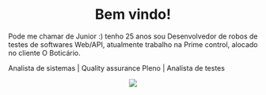 
<h1 align="center">Bem vindo!</h1>
<p align="justify">Pode me chamar de Junior :) tenho 25 anos sou Desenvolvedor de robos de testes de softwares Web/API, atualmente trabalho na Prime control, alocado no cliente O Boticário.</p>
<p align="justify">Analista de sistemas | Quality assurance Pleno | Analista de testes</p>
<!-- <h2>Tecnologias</h2> -->
<div align="center">
  <a href="https://github.com/Junielton-lara">
  <!-- <img height="180em" src="https://github-readme-stats.vercel.app/api?username=Junielton-lara&show_icons=true&theme=dark&include_all_commits=true&count_private=true"/> -->
  <img height="180em" src="https://github-readme-stats.vercel.app/api/top-langs/?username=Junielton-lara&layout=compact&langs_count=7&theme=dracula"/>
</div>
<!-- <div style="display: inline_block"><br>
  <img align="center" alt="Rafa-Js" height="30" width="40" src="https://raw.githubusercontent.com/devicons/devicon/master/icons/javascript/javascript-plain.svg">
  <img align="center" alt="" height="30" width="40" src="https://raw.githubusercontent.com/devicons/devicon/master/icons/typescript/typescript-plain.svg">
  <img align="center" alt="" height="30" width="40" src="https://raw.githubusercontent.com/devicons/devicon/master/icons/html5/html5-original.svg">
  <img align="center" alt="" height="30" width="40" src="https://raw.githubusercontent.com/devicons/devicon/master/icons/css3/css3-original.svg">
  <img align="center" alt="" height="30" width="40" src="https://raw.githubusercontent.com/devicons/devicon/master/icons/python/python-original.svg">
    <img align="center" alt="" height="30" width="40" src="https://arctouch.com/wp-content/uploads/2021/02/robot-framework-test-automation-blog-1024x576.png">
  <!-- <img align="right" alt="Rafa-pic" height="100" style="border-radius:50px;" src="https://miro.medium.com/max/1400/1*nEwEHNSUrakbfCkaC_Vgzw.jpeg"> -->
<!-- </div>
  
  ##
 
<!-- <div> 
  <a href="https://x" target="_blank"><img src="https://img.shields.io/badge/YouTube-FF0000?style=for-the-badge&logo=youtube&logoColor=white" target="_blank"></a>
  <a href="https://x" target="_blank"><img src="https://img.shields.io/badge/-Instagram-%23E4405F?style=for-the-badge&logo=instagram&logoColor=white" target="_blank"></a>
  <a href = "mailto:junieltonlara01@gmail.com"><img src="https://img.shields.io/badge/-Gmail-%23333?style=for-the-badge&logo=gmail&logoColor=white" target="_blank"></a>
  <a href="https://www.linkedin.com/in/junielton-lara/" target="_blank"><img src="https://img.shields.io/badge/-LinkedIn-%230077B5?style=for-the-badge&logo=linkedin&logoColor=white" target="_blank"></a> 
 
  ![Snake animation](https://github.com/Junielton-lara/Junielton-lara/blob/output/github-contribution-grid-snake.svg)
 

